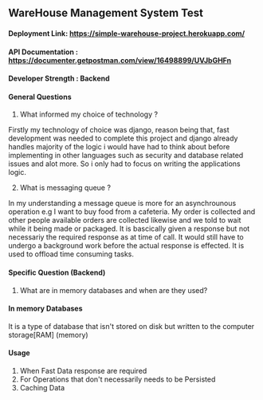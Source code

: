## WareHouse Management System Test

#### Deployment Link: https://simple-warehouse-project.herokuapp.com/

#### API Documentation : https://documenter.getpostman.com/view/16498899/UVJbGHFn

#### Developer Strength : Backend

#### General Questions
1. What informed my choice of technology ? 

Firstly my technology of choice was django, reason being that, fast development was needed to complete this project and django already handles majority of the logic i would have had to think about before implementing in other languages such as security and database related issues and alot more. So i only had to focus on writing the applications logic.

2. What is messaging queue ?

In my understanding a message queue is more for an asynchrounous operation e.g I want to buy food from a cafeteria. My order is collected and other people available orders are collected likewise and we told to wait while it being made or packaged.
It is bascically given a response but not necessariy the required response as at time of call. It would still have to undergo a background work before the actual response is effected.
It is used to offload time consuming tasks.

#### Specific Question (Backend)

1. What are in memory databases and when are they used? 

#### In memory Databases

It is a type of database that isn't stored on disk but written to the computer storage[RAM] (memory)

#### Usage

1. When Fast Data response are required
2. For Operations that don't necessarily needs to be Persisted
3. Caching Data
